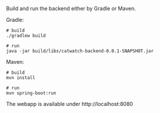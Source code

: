 Build and run the backend either by Gradle or Maven.


Gradle:

	# build
	./gradlew build
	
	# run
	java -jar build/libs/catwatch-backend-0.0.1-SNAPSHOT.jar


Maven:

	# build
	mvn install
	
	# run
	mvn spring-boot:run


The webapp is available under http://localhost:8080